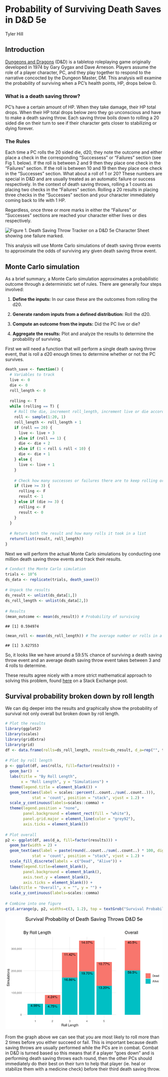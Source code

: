 Probability of Surviving Death Saves in D\&D 5e
================
Tyler Hill

## Introduction

[Dungeons and
Dragons](https://en.wikipedia.org/wiki/Dungeons_%26_Dragons) (D\&D) is a
tabletop roleplaying game originally developed in 1974 by Gary Gygax and
Dave Arneson. Players assume the role of a player character, PC, and
they play together to respond to the narrative concocted by the Dungeon
Master, DM. This analysis will examine the probability of surviving when
a PC’s health points, HP, drops below 0.

### What is a death saving throw?

PC’s have a certain amount of HP. When they take damage, their HP total
drops. When their HP total drops below zero they go unconscious and have
to make a death saving throw. Each saving throw boils down to rolling a
20 sided die on their turn to see if their character gets closer to
stabilizing or dying forever.

### The Rules

Each time a PC rolls the 20 sided die, d20, they note the outcome and
either place a check in the corresponding “Successess” or “Failures”
section (see Fig 1. below). If the roll is between 2 and 9 then they
place one check in the “Failures” section. If the roll is between 10 and
19 then they place one check in the “Successes” section. What about a
roll of 1 or 20? These numbers are special in D\&D and are usually
treated as an automatic failure or success respectively. In the context
of death saving throws, rolling a 1 counts as placing two checks in the
“Failures” section. Rolling a 20 results in placing three checks in
the “Successes” section and your character immediately coming back to
life with 1 HP.

Regardless, once three or more marks in either the “Failures” or
“Successes” sections are reached your character either lives or dies
respectively.

![Figure 1. Death Saving Throw Tracker on a D\&D 5e Character Sheet
showing one failure marked.](death_save_box.png)

This analysis will use Monte Carlo simulations of death saving throw
events to approximate the odds of surviving any given death saving throw
event.

## Monte Carlo simulation

As a brief summary, a Monte Carlo simulation approximates a
probabilistic outcome through a deterministic set of rules. There are
generally four steps involved:

1.  **Define the inputs:** In our case these are the outcomes from
    rolling the d20.

2.  **Generate random inputs from a defined distribution:** Roll the
    d20.

3.  **Compute an outcome from the inputs:** Did the PC live or die?

4.  **Aggregate the results:** Plot and analyze the results to determine
    the probability of surviving.

First we will need a function that will perform a single death saving
throw event, that is roll a d20 enough times to determine whether or not
the PC survives.

``` r
death_save <- function() {
  # Variables to track
  live <- 0
  die <- 0
  roll_length <- 0
  
  rolling <- T
  while (rolling == T) {
    # Roll the die, increment roll_length, increment live or die accordingly
    roll <- sample(1:20, 1)
    roll_length <- roll_length + 1
    if (roll == 20) {
      live <- live + 3
    } else if (roll == 1) {
      die <- die + 2
    } else if (1 < roll & roll < 10) {
      die <- die + 1
    } else {
      live <- live + 1
    }
    
    # Check how many successes or failures there are to keep rolling or not
    if (live >= 3) {
      rolling <- F
      result <- 1
    } else if (die >= 3) {
      rolling <- F
      result <- 0
    }
  }
  
  # Return both the result and how many rolls it took in a list
  return(list(result, roll_length))
}
```

Next we will perform the actual Monte Carlo simulations by conducting
one million death saving throw events and track their results.

``` r
# Conduct the Monte Carlo simulation
trials <- 10^6
ds_data <- replicate(trials, death_save())

# Unpack the results
ds_result <- unlist(ds_data[1,])
ds_roll_length <- unlist(ds_data[2,])

# Results
(mean_outcome <- mean(ds_result)) # Probability of surviving
```

    ## [1] 0.594974

``` r
(mean_roll <- mean(ds_roll_length)) # The average number or rolls in a death saving throw event
```

    ## [1] 3.627553

So, it looks like we have around a 59.5% chance of surviving a death
saving throw event and an average death saving throw event takes between
3 and 4 rolls to determine.

These results agree nicely with a more strict mathematical approach to
solving this problem, found
[here](https://rpg.stackexchange.com/questions/76958/what-is-the-probability-of-surviving-my-death-saves)
on a Stack Exchange post.

## Survival probability broken down by roll length

We can dig deeper into the results and graphically show the probability
of survival not only overall but broken down by roll length.

``` r
# Plot the results
library(ggplot2)
library(scales)
library(gridExtra)
library(grid)
df <- data.frame(rolls=ds_roll_length, results=ds_result, d_a=rep("", trials))

# Plot by roll length
p <- ggplot(df, aes(rolls, fill=factor(results))) +
  geom_bar()  + 
  labs(title = "By Roll Length", 
       x = "Roll Length", y = "Simulations") +
  theme(legend.title = element_blank()) + 
  geom_text(aes(label = scales::percent(..count../sum(..count..))),
            stat = 'count', position = "stack", vjust = 1.2) +
  scale_y_continuous(labels=scales::comma) +
  theme(legend.position = "none",
        panel.background = element_rect(fill = "white"),
        panel.grid.major = element_line(color = "grey92"),
        axis.ticks = element_blank())

# Plot overall
p2 <- ggplot(df, aes(d_a, fill=factor(results))) + 
  geom_bar(width = 2) +
  geom_text(aes(label = paste(round(..count../sum(..count..) * 100, digits = 2), "%", sep = "")),
            stat = 'count', position = "stack", vjust = 1.2) +
  scale_fill_discrete(labels = c("Dead", "Alive")) +
  theme(legend.title=element_blank(),
        panel.background = element_blank(),
        axis.text.y = element_blank(),
        axis.ticks = element_blank()) + 
  labs(title = "Overall", x = "", y = "") +
  scale_y_continuous(labels=scales::comma)

# Combine into one figure
grid.arrange(p, p2, widths=c(3, 1.2), top = textGrob("Survival Probability of Death Saving Throws D&D 5e\n", gp = gpar(fontsize = 16)))
```

![](death_save_probs_files/figure-gfm/unnamed-chunk-3-1.png)<!-- -->

From the graph above we can see that you are most likely to roll more
than 2 times before you either succeed or fail. This is important
because death saving throws are usually performed while the PCs are in
combat. Combat in D\&D is turned based so this means that if a player
“goes down” and is performing death saving throws each round, then the
other PCs should immediately do their best on their turn to help that
player (ie. heal or stabilize them with a medicine check) before their
third death saving throw.
